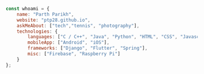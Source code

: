 <!--
### Hi there 👋
**ptp28/ptp28** is a ✨ _special_ ✨ repository because its `README.md` (this file) appears on your GitHub profile.

Here are some ideas to get you started:

- 🔭 I’m currently working on ...
- 🌱 I’m currently learning ...
- 👯 I’m looking to collaborate on ...
- 🤔 I’m looking for help with ...
- 💬 Ask me about ...
- 📫 How to reach me: ...
- 😄 Pronouns: ...
- ⚡ Fun fact: ...
-->

```javascript
const whoami = {
    name: "Parth Parikh",
    website: "ptp28.github.io",
    askMeAbout: ["tech","tennis", "photography"],
    technologies: {
        languages: ["C / C++", "Java", "Python", "HTML", "CSS", "Javascript", "PHP", "Swift"],
        mobileApp: ["Android", "iOS"],
        frameworks: ["Django", "Flutter", "Spring"],
        misc: ["Firebase", "Raspberry Pi"]
    }
};
```
